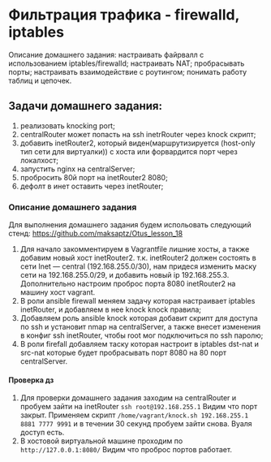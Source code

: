 # Фильтрация трафика - firewalld, iptables 

Описание домашнего задания:
настраивать файрвалл с использованием iptables/firewalld;
настраивать NAT;
пробрасывать порты;
настраивать взаимодействие с роутингом;
понимать работу таблиц и цепочек.

## Задачи домашнего задания:


1) реализовать knocking port;
2) centralRouter может попасть на ssh inetrRouter через knock скрипт;
3) добавить inetRouter2, который виден(маршрутизируется (host-only тип сети для виртуалки)) с хоста или форвардится порт через локалхост;
4) запустить nginx на centralServer;
5) пробросить 80й порт на inetRouter2 8080;
6) дефолт в инет оставить через inetRouter;


### Описание домашнего задания

Для выполнения домашнего задания будем испольовать следующий стенд: https://github.com/maksaptz/Otus_lesson_18


1) Для начало закомментируем в Vagrantfile лишние хосты, а также добавим новый хост inetRouter2. т.к. inetRouter2 должен состоять в сети Inet — central (192.168.255.0/30), нам придеся изменить маску сети на 192.168.255.0/29, и добавить новый  ip 192.168.255.3. Дополнительно настроим проброс порта 8080 inetRouter2 на машину хост vagrant.
2) В роли ansible firewall меняем задачу которая настраивает iptables inetRouter, и добавляем в нее knock knock правила;
3) Добавляем роль ansible knock которая добавит скрипт для доступа по ssh и установит nmap на centralServer, а также внесет изменения в конфиг ssh inetRouter, чтобы root мог подключиться по ssh паролю;
4) В роли firefall добавляем таску которая настроит в iptables dst-nat и  src-nat которые будет пробрасывать порт 8080 на 80 порт centralServer.


#### Проверка дз
1) Для проверки домашнего задания заходим на centralRouter и пробуем зайти на inetRouter ```ssh root@192.168.255.1``` Видим что порт закрыт. Применяем скрипт ```/home/vagrant/knock.sh 192.168.255.1 8881 7777 9991``` и в течении 30 секунд пробуем зайти снова. Вуаля доступ есть.
2) В хостовой виртуальной машине проходим по ```http://127.0.0.1:8080/``` Видим что проброс портов работает.
